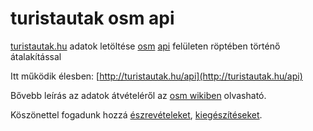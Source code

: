 turistautak osm api
===================

[turistautak.hu](http://turistautak.hu/) adatok letöltése [osm](http://openstreetmap.org) [api](http://wiki.openstreetmap.org/wiki/API) felületen röptében történő átalakítással

Itt működik élesben: [http://turistautak.hu/api](http://turistautak.hu/api)

Bővebb leírás az adatok átvételéről az [osm wikiben](http://wiki.openstreetmap.org/wiki/WikiProject_Hungary/Import%C3%A1l%C3%A1s/turistautak.hu) olvasható.

Köszönettel fogadunk hozzá [észrevételeket](issues), [kiegészítéseket](pulls).
